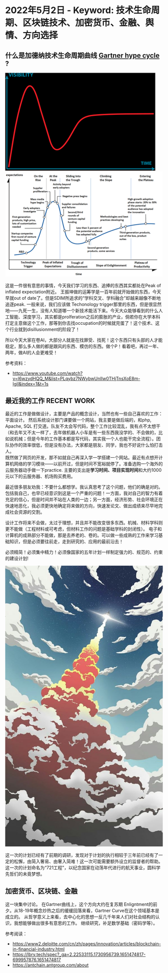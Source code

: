 # 2022年5月2日 - Keyword: 技术生命周期、区块链技术、加密货币、金融、舆情、方向选择

## 什么是加德纳技术生命周期曲线 [Gartner hype cycle](https://en.wikipedia.org/wiki/Gartner_hype_cycle) ?

![](source/img/Gartner-hype-cycle-figure.png)  
![](source/img/A-more-specific_Gartner-cycle-figure.png)  

这是一件很有意思的事情，今天我们学习的东西、追捧的东西其实都处在Peak of inflated expectation附近。
王振坤做的运筹学是一百年前就开始做的东西，今天早就out of date了。但是SDIM所追求的“学科交叉、学科融合”却越来越像不断地追逐peak.
一般来说，我们应该做 Techonology trigger那里的东西，但是很显然地——九死一生，没有人知道哪一个新技术能活下来。今天大众能够看到的什么人工智能、深度学习，其实都是prolferation之后的膨胀的产业，倘若你在大学本科打定主意做这个工作，那等到你去找occupation的时候就完蛋了！这个技术、这个行业就到disillusionment的阶段了！

所以今天大家在卷AI，大部分人就是在找罪受、找死！这个东西只有头部的人才能稳定，那么多人做的都是跟风的东西、模仿的东西。做个P！看着吧，再过一年、两年，做AI的人会更难受！

参考资料：
+ https://www.youtube.com/watch?v=l6wzydHQQ_M&list=PLqybz7NWybwUnIIw0THjTnsXoE8m-lgiI&index=1&t=1s

## 最近我的工作 RECENT WORK

最近的工作是做做设计，主要是产品的概念设计，当然也有一些自己喜欢的工作：平面设计。
然后系统设计那门课要做一个网站，我主要是做后端的，和php, Apache, SQL 打交道。队友不太会写代码，整个工作比较混乱，我有点不太想干（和去年又不太一样了，去年做机器人小车是有一些东西我没学的、不会做的，比如说机械；但是今年的工作基本都是写代码，其实我一个人也能干完全流程）。团队协作的效率很低，但是没有办法，大家都是朋友、同学，我也不好说什么怕打击人。  
既然做了网页的开发，那不如就自己再深入学一学搭建一个网站。最近有点想开计算机网络的学习模块——以前开过，但是时间不宽裕就停了。准备选购一个海外的云服务器动手做一下practice. 主要的支出是**学习时间、项目实现时间**和大约1000元以下的云服务器、机场购买费用。

最近很多朋友劝我：不要什么都想学。我认真思考了这个问题，他们的确是对的。包括我自己，也早已经意识到这是一个严重的问题！一方面，我对自己的智力有着充足的信心，但是时间并不站在人类的一边；另一方面，经济形势、社会环境正在快速地恶化，我必须更快地确定将来做的方向，快速发论文、做出成绩来尽早地完成社会资源的交割。

设计工作将来不会做，太过于理想，并且并不能改变很多东西。机械、材料学科则更不能做（工程材料或可考虑，但材料工作的问题是基础学科的封闭性）。
电子和计算机的成熟部分不能做，那是去养老的、卷的。可以做一些成熟的工作来学习基础知识，但是必须要往前走，走到研究的、应用的最前沿去！

必须精简！必须集中精力！必须像国家的五年计划一样制定强力的、规范的、约束的建设计划!

![](source/img/Rocket_Soaring_into_Sky.png)

这一次的计划已经有了前期的调研，发现对于计划的执行相较于三年前已经有了一定的松懈，由简入奢易、由奢入简难！这一次可能需要额外设立的监督者的帮助。这一次的计划命名为“721工程”，以纪念国家在动荡年代进行的航天事业，圆科学先哲们的未竟梦想。

## 加密货币、区块链、金融

这一块集中讨论。
在Gartner曲线上，这个方向大约在复苏期 Enligntment的前夕。从18-19年概念炒热之后的缓缓回落来看，Gartner Curve在这个领域基本是成立的。
从哲学意义上来看，去中心化的思想一反几千年来人们对社会结构的认识，我想能够做出很多有意思的工作。
继续研究，补足数学基础（密码学等）。

参考阅读：
+ https://www2.deloitte.com/cn/zh/pages/innovation/articles/blockchain-in-financial-industry.html
+ https://lbry.tech/spec?_ga=2.22533115.1730956739.1651474817-699957876.1651474817
+ https://antchain.antgroup.com/about